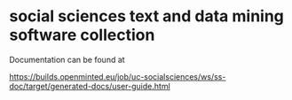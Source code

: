 # social sciences text and data mining software collection

Documentation can be found at

https://builds.openminted.eu/job/uc-socialsciences/ws/ss-doc/target/generated-docs/user-guide.html